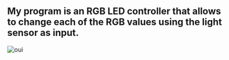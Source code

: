 ## My program is an RGB LED controller that allows to change each of the RGB values using the light sensor as input.
![oui](https://imgur.com/MbHi7KE.gif)
